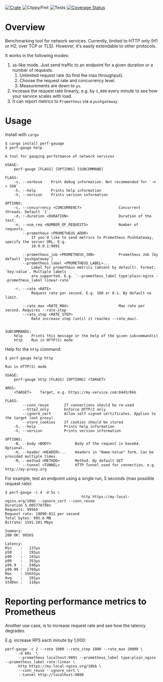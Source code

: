 [![Crate](https://img.shields.io/crates/v/perf-gauge.svg)](https://crates.io/crates/perf-gauge)
![Clippy/Fmt](https://github.com/xnuter/perf-gauge/workflows/Clippy/Fmt/badge.svg)
![Tests](https://github.com/xnuter/perf-gauge/workflows/Tests/badge.svg)
[![Coverage Status](https://coveralls.io/repos/github/xnuter/perf-gauge/badge.svg?branch=master)](https://coveralls.io/github/xnuter/perf-gauge?branch=master)

Overview
========

Benchmarking tool for network services. Currently, limited to HTTP only (H1 or H2, over TCP or TLS).
However, it's easily extendable to other protocols.

It works in the following modes:

1. `ab`-like mode. Just send traffic to an endpoint for a given duration or a number of requests. 
   1. Unlimited request rate (to find the max throughput).
   1. Choose the request rate and concurrency level.
   1. Measurements are down to `µs`.
1. Increase the request rate linearly, e.g. by `1,000` every minute to see how your service scales with load.
1. It can report metrics to `Prometheus` via a `pushgateway`.

Usage
======

Install with `cargo`
```
$ cargo install perf-gauage
$ perf-gauge help 

A tool for gauging performance of network services

USAGE:
    perf-gauge [FLAGS] [OPTIONS] [SUBCOMMAND]

FLAGS:
    -v, --verbose    Print debug information. Not recommended for `-n > 500`
    -h, --help       Prints help information
    -V, --version    Prints version information

OPTIONS:
    -c, --concurrency <CONCURRENCY>                 Concurrent threads. Default `1`.
    -d, --duration <DURATION>                       Duration of the test.
    -n, --num_req <NUMBER_OF_REQUESTS>              Number of requests.
        --prometheus <PROMETHEUS_ADDR>
            If you'd like to send metrics to Prometheus PushGateway, specify the server URL. E.g.
            10.0.0.1:9091

        --prometheus_job <PROMETHEUS_JOB>           Prometheus Job (by default `pushgateway`)
        --prometheus_label <PROMETHEUS_LABEL>...
            Label for prometheus metrics (absent by default). Format: `key:value`. Multiple labels
            are supported. E.g. `--prometheus_label type:plain-nginx --prometheus_label linear-rate`

    -r, --rate <RATE>
            Request rate per second. E.g. 100 or 0.1. By default no limit.

        --rate_max <RATE_MAX>                       Max rate per second. Requires --rate-step
        --rate_step <RATE_STEP>
            Rate increase step (until it reaches --rate_max).


SUBCOMMANDS:
    help    Prints this message or the help of the given subcommand(s)
    http    Run in HTTP(S) mode

```

Help for the `http` command:

```
$ perf-gauge help http

Run in HTTP(S) mode

USAGE:
    perf-gauge http [FLAGS] [OPTIONS] <TARGET>

ARGS:
    <TARGET>    Target, e.g. https://my-service.com:8443/8kb

FLAGS:
        --conn_reuse       If connections should be re-used
        --http2_only       Enforce HTTP/2 only
        --ignore_cert      Allow self signed certificates. Applies to the target (not proxy).
        --store_cookies    If cookies should be stored
    -h, --help             Prints help information
    -V, --version          Prints version information

OPTIONS:
    -B, --body <BODY>           Body of the request in base64. Optional.
    -H, --header <HEADER>...    Headers in "Name:Value" form. Can be provided multiple times.
    -M, --method <METHOD>       Method. By default GET
        --tunnel <TUNNEL>       HTTP Tunnel used for connection, e.g. http://my-proxy.org
```

For example, test an endpoint using a single run, 5 seconds (max possible request rate):

```
$ perf-gauge -c 4 -d 5s \
                                   http https://my-local-nginx.org/10kb --ignore_cert --conn_reuse
Duration 5.005778798s 
Requests: 99565 
Request rate: 19890.012 per second
Total bytes: 995.6 MB 
Bitrate: 1591.201 Mbps

Summary:
200 OK: 99565

Latency:
Min    :   137µs
p50    :   191µs
p90    :   243µs
p99    :   353µs
p99.9  :   546µs
p99.99 :  1769µs
Max    : 15655µs
Avg    :   201µs
StdDev :   110µs
```

Reporting performance metrics to Prometheus
===========================================

Another use case, is to increase request rate and see how the latency degrades. 

E.g. increase RPS each minute by 1,000: 

```
perf-gauge -c 2 --rate 1000 --rate_step 1000 --rate_max 20000 \
      -d 60s  \
      --prometheus localhost:9091 --prometheus_label type:plain_nginx --prometheus_label rate:linear \
      http https://my-local-nginx.org/10kb \
      --conn_reuse --ignore_cert \
      --tunnel http://localhost:8080

```

